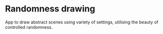 # Randomness drawing

App to draw abstract scenes using variety of settings, utilising the beauty of controlled randomness.
